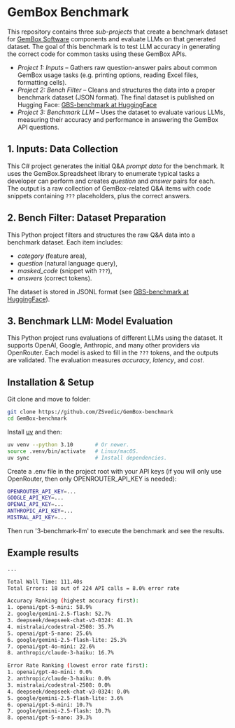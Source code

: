 # GemBox Benchmark

This repository contains three *sub-projects* that create a benchmark dataset for [GemBox Software](https://www.gemboxsoftware.com/) components and evaluate LLMs on that generated dataset. The goal of this benchmark is to test LLM accuracy in generating the correct code for common tasks using these GemBox APIs.

- *Project 1: Inputs* – Gathers raw question-answer pairs about common GemBox usage tasks (e.g. printing options, reading Excel files, formatting cells).
- *Project 2: Bench Filter* – Cleans and structures the data into a proper benchmark dataset (JSON format). The final dataset is published on Hugging Face: [GBS-benchmark at HuggingFace](https://huggingface.co/datasets/ZSvedic/GBS-benchmark)
- *Project 3: Benchmark LLM* – Uses the dataset to evaluate various LLMs, measuring their accuracy and performance in answering the GemBox API questions.

## 1. Inputs: Data Collection

This C# project generates the initial Q&A *prompt data* for the benchmark. It uses the GemBox.Spreadsheet library to enumerate typical tasks a developer can perform and creates *question* and *answer* pairs for each. The output is a raw collection of GemBox-related Q&A items with code snippets containing `???` placeholders, plus the correct answers.

## 2. Bench Filter: Dataset Preparation

This Python project filters and structures the raw Q&A data into a benchmark dataset. Each item includes:  
- *category* (feature area),  
- *question* (natural language query),  
- *masked_code* (snippet with `???`),  
- *answers* (correct tokens).  

The dataset is stored in JSONL format (see [GBS-benchmark at HuggingFace](https://huggingface.co/datasets/ZSvedic/GBS-benchmark)).

## 3. Benchmark LLM: Model Evaluation

This Python project runs evaluations of different LLMs using the dataset. It supports OpenAI, Google, Anthropic, and many other providers via OpenRouter. Each model is asked to fill in the `???` tokens, and the outputs are validated. The evaluation measures *accuracy*, *latency*, and *cost*.

## Installation & Setup

Git clone and move to folder:
```bash
git clone https://github.com/ZSvedic/GemBox-benchmark
cd GemBox-benchmark
```

Install [uv](https://github.com/astral-sh/uv) and then:

```bash
uv venv --python 3.10       # Or newer.
source .venv/bin/activate   # Linux/macOS.
uv sync                     # Install dependencies.
```

Create a .env file in the project root with your API keys (if you will only use OpenRouter, then only OPENROUTER_API_KEY is needed):
```bash
OPENROUTER_API_KEY=...
GOOGLE_API_KEY=...
OPENAI_API_KEY=...
ANTHROPIC_API_KEY=...
MISTRAL_API_KEY=...
```

Then run '3-benchmark-llm' to execute the benchmark and see the results.

## Example results

```bash
...

Total Wall Time: 111.40s
Total Errors: 18 out of 224 API calls = 8.0% error rate

Accuracy Ranking (highest accuracy first):
1. openai/gpt-5-mini: 58.9%
2. google/gemini-2.5-flash: 52.7%
3. deepseek/deepseek-chat-v3-0324: 41.1%
4. mistralai/codestral-2508: 35.7%
5. openai/gpt-5-nano: 25.6%
6. google/gemini-2.5-flash-lite: 25.3%
7. openai/gpt-4o-mini: 22.6%
8. anthropic/claude-3-haiku: 16.7%

Error Rate Ranking (lowest error rate first):
1. openai/gpt-4o-mini: 0.0%
2. anthropic/claude-3-haiku: 0.0%
3. mistralai/codestral-2508: 0.0%
4. deepseek/deepseek-chat-v3-0324: 0.0%
5. google/gemini-2.5-flash-lite: 3.6%
6. openai/gpt-5-mini: 10.7%
7. google/gemini-2.5-flash: 10.7%
8. openai/gpt-5-nano: 39.3%
```


